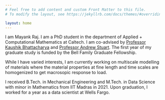 ```yaml
---
# Feel free to add content and custom Front Matter to this file.
# To modify the layout, see https://jekyllrb.com/docs/themes/#overriding-theme-defaults

layout: home
---
```

I am Mayank Raj. I am a PhD student in the department of Applied + Computational Mathematics at Caltech. I am co-advised by [Professor Kaushik Bhattacharya](https://mechmat.caltech.edu/) and [Professor Andrew Stuart](http://stuart.caltech.edu/). The first year of my graduate study is funded by the Bell Family Graduate Fellowship. 

While I have varied interests, I am currently working on multiscale modelling of materials where the material properties at fine length and time scales are homogenized to get macrosopic response to load. 

I received B.Tech. in Mechanical Engineering and M.Tech. in Data Science with minor in Mathematics from IIT Madras in 2021. Upon graduation, I worked for a year as a data scientist at Wells Fargo. 


